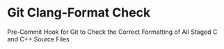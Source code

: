 # Git Clang-Format Check

Pre-Commit Hook for Git to Check the Correct Formatting of All Staged C and C++ Source Files